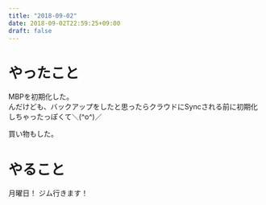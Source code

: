```yaml
---
title: "2018-09-02"
date: 2018-09-02T22:59:25+09:00
draft: false
---
```


# やったこと  
MBPを初期化した。  
んだけども、バックアップをしたと思ったらクラウドにSyncされる前に初期化しちゃったっぽくて＼(^o^)／  
  
買い物もした。  
  
# やること  
月曜日！ ジム行きます！  
